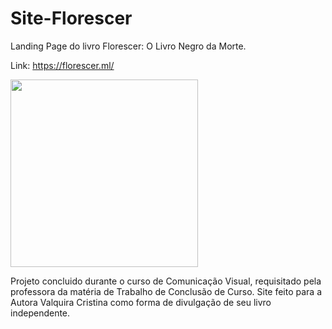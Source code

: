 # Site-Florescer
Landing Page do livro Florescer: O Livro Negro da Morte.

Link: https://florescer.ml/

<img src="https://user-images.githubusercontent.com/69636549/169883300-653ac346-c0bf-44a5-8ed8-a72a4cd8b384.png"  width="300">


Projeto concluido durante o curso de Comunicação Visual, requisitado pela professora da matéria de Trabalho de Conclusão de Curso.
Site feito para a Autora Valquira Cristina como forma de divulgação de seu livro independente.
